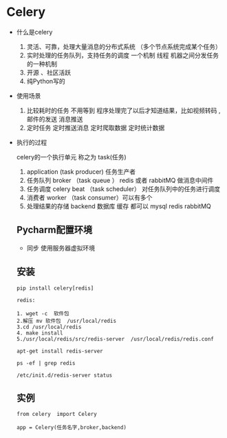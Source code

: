 # Celery   

* 什么是celery

  	1. 灵活、可靠，处理大量消息的分布式系统 （多个节点系统完成某个任务）
   	2. 实时处理的任务队列，支持任务的调度  一个机制  线程 机器之间分发任务的一种机制  
   	3. 开源  、社区活跃
   	4. 纯Python写的   

  

* 使用场景 

  1. 比较耗时的任务 不用等到 程序处理完了以后才知道结果，比如视频转码 ,邮件的发送 消息推送  
  2. 定时任务  定时推送消息  定时爬取数据 定时统计数据   

* 执行的过程   

  celery的一个执行单元 称之为  task(任务)

  1. application (task producer) 任务生产者  
  2. 任务队列 broker （task queue ） redis 或者 rabbitMQ  做消息中间件 
  3. 任务调度  celery beat （task scheduler） 对任务队列中的任务进行调度  
  4. 消费者  worker （task consumer）可以有多个 
  5. 处理结果的存储  backend 数据库  缓存 都可以   mysql  redis  rabbitMQ 

  

  ## Pycharm配置环境   

  * 同步 使用服务器虚拟环境

  

  ## 安装   

  ```
  pip install celery[redis]
  ```

  ```
  redis: 
  
  1. wget -c  软件包  
  2.解压 mv 软件包  /usr/local/redis    
  3.cd /usr/local/redis 
  4. make install  
  5./usr/local/redis/src/redis-server  /usr/local/redis/redis.conf 
  
  apt-get install redis-server 
  
  ps -ef | grep redis  
  
  /etc/init.d/redis-server status 
  ```

  ## 实例 

  ```
  from celery  import Celery  
  
  app = Celery(任务名字,broker,backend) 
  ```

  

  

  

  